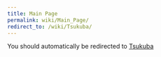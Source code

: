 ```yaml
---
title: Main Page
permalink: wiki/Main_Page/
redirect_to: /wiki/Tsukuba/
---
```


You should automatically be redirected to [Tsukuba](/wiki/Tsukuba/)
